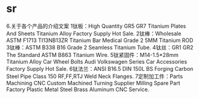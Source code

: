 # sr

6.关于各个产品的介绍文案
1钛板：High Quantity GR5 GR7 Titanium Plates And Sheets Titanium Alloy Factory Supply Hot Sale.
2钛棒：Wholesale ASTM F1713 TI13NB13ZR Titanium Bar Medical Grade 2 5MM Titanium ROD
3钛棒：ASTM B338 B16 Grade 2 Seamless Titanium Tube.
4钛丝：GR1 GR2 The Standard ASTM B863 Titanium Wire.
5钛紧固件：M14-1.5*28mm Titanium Alloy Car Wheel Bolts Audi Volkswagen Series Car Accessories Factory Supply Hot Sale.
6钛法兰：ANSI B16.5 DIN 150L BS Forging Carbon Steel Pipe Class 150 RF,FF,RTJ Weld Neck Flanges.
7定制加工件：Parts Machining CNC Custom Machined Turning Supplier Milling Spare Part Factory Plastic Metal Steel Brass Aluminum CNC Service. 